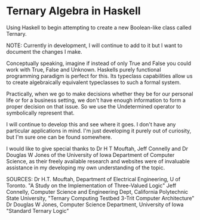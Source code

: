 # Ternary Algebra in Haskell

Using Haskell to begin attempting to create a new Boolean-like class called Ternary.

NOTE: Currently in development, I will continue to add to it but I want to document the changes I make.

Conceptually speaking, imagine if instead of only True and False you could work with True, False and Unknown.  Haskells purely functional programming paradigm is perfect for this. Its typeclass capabilities allow us to create algebraically equivalent typeclasses to such a formal system.

Practically, when we go to make decisions whether they be for our personal life or for a business setting, we don't have enough information to form a proper decision on that issue. So we use the Undetermined operator to symbolically represent that.

I will continue to develop this and see where it goes. I don't have any particular applications in mind. I'm just developing it purely out of curiosity, but I'm sure one can be found somewhere.


I would like to give special thanks to Dr H T Mouftah, Jeff Connelly and Dr Douglas W Jones of the University of Iowa Department of Computer Science, as their freely available research and websites were of invaluable assistance in my developing my own understanding of the topic.

SOURCES:
Dr H.T. Mouftah, Department of Electrical Engineering, U of Toronto. "A Study on the Implementation of Three-Valued Logic"
Jeff Connelly, Computer Science and Engineering Dept, California Polytechnic State University, "Ternary Computing Testbed 3-Trit Computer Architecture"
Dr Douglas W Jones, Computer Science Department, University of Iowa "Standard Ternary Logic"
